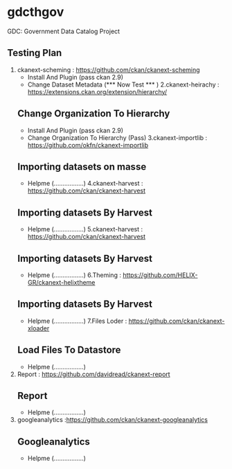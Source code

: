 # gdcthgov
GDC: Government Data Catalog Project

##    Testing Plan    ##
1. ckanext-scheming : https://github.com/ckan/ckanext-scheming
    - Install And Plugin (pass ckan 2.9)
    - Change Dataset Metadata (*** Now Test *** )
2.ckanext-heirachy :  https://extensions.ckan.org/extension/hierarchy/
     ## Change Organization To Hierarchy ##
    - Install And Plugin (pass ckan 2.9)
    - Change Organization To Hierarchy  (Pass)
3.ckanext-importlib : https://github.com/okfn/ckanext-importlib
     ##  Importing datasets on masse  ##
    - Helpme (.................)
4.ckanext-harvest : https://github.com/ckan/ckanext-harvest
     ##  Importing datasets By Harvest  ##
    - Helpme (.................)
5.ckanext-harvest : https://github.com/ckan/ckanext-harvest
     ##  Importing datasets By Harvest  ##
    - Helpme (.................)
6.Theming : https://github.com/HELIX-GR/ckanext-helixtheme
     ##  Importing datasets By Harvest  ##
    - Helpme (.................)
7.Files Loder : https://github.com/ckan/ckanext-xloader
     ##  Load Files To Datastore  ##
    - Helpme (.................)
8. Report : https://github.com/davidread/ckanext-report
     ##  Report   ##
    - Helpme (.................)
9. googleanalytics :https://github.com/ckan/ckanext-googleanalytics
     ##  Googleanalytics  ##
    - Helpme (.................)
